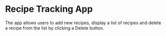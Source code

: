 # Recipe Tracking App

The app allows users to add new recipes, display a list of recipes and delete a recipe from the list by clicking a Delete button. 
